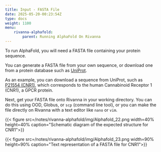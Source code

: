 ```yaml
---
title: Input - FASTA File
date: 2025-05-20-00:23:54Z
type: docs 
weight: 1100
menu: 
    rivanna-alphafold:
        parent: Running AlphaFold On Rivanna
---
```


To run AlphaFold, you will need a FASTA file containing your protein sequence.

You can generate a FASTA file from your own sequence, or download one from a protein database such as [UniProt](https://www.uniprot.org/).

As an example, you can download a sequence from UniProt, such as [P21554 (CNR1)](https://rest.uniprot.org/uniprotkb/P21554.fasta), which corresponds to the human Cannabinoid Receptor 1 (CNR1), a GPCR protein.

Next, get your FASTA file onto Rivanna in your working directory. You can do this using OOD, Globus, or `scp` (command line tool), or you can make the file directly on Rivanna with a text editor like `nano` or `vim`. 

{{< figure src=/notes/rivanna-alphafold/img/Alphafold_22.png width=40% height=40% caption="Schematic diagram of the expected structure for CNR1">}}

{{< figure src=/notes/rivanna-alphafold/img/Alphafold_23.png width=90% height=90% caption="Text representation of a FASTA file for CNR1">}}